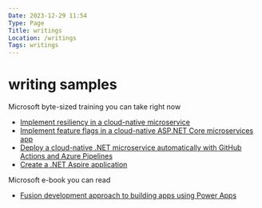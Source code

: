 ```yaml
---
Date: 2023-12-29 11:54
Type: Page
Title: writings
Location: /writings
Tags: writings
---
```


# <i class="fa-solid fa-pen-nib"></i> writing samples

Microsoft byte-sized training you can take right now

- [Implement resiliency in a cloud-native microservice](https://learn.microsoft.com/training/modules/microservices-resiliency-aspnet-core/) [<i class="fa-solid fa-file-pdf"></i>](https://raw.githubusercontent.com/PhilStollery/phils.weblog.lol/master/pdfs/Implement%20resiliency%20in%20a%20cloud-native%20microservice%20-%20module.pdf)
- [Implement feature flags in a cloud-native ASP.NET Core microservices app](https://learn.microsoft.com/training/modules/microservices-configuration-aspnet-core/) [<i class="fa-solid fa-file-pdf"></i>](https://raw.githubusercontent.com/PhilStollery/phils.weblog.lol/master/pdfs/Implement%20feature%20flags%20in%20a%20cloud-native%20ASP.NET%20Core%20microservices%20app.pdf)
- [Deploy a cloud-native .NET microservice automatically with GitHub Actions and
  Azure Pipelines](https://learn.microsoft.com/training/modules/microservices-devops-aspnet-core/) [<i class="fa-solid fa-file-pdf"></i>](https://raw.githubusercontent.com/PhilStollery/phils.weblog.lol/master/pdfs/Deploy%20a%20cloud-native%20.NET%20microservice%20automatically%20with%20GitHub%20Actions%20and%20Azure%20Pipelines.pdf)
- [Create a .NET Aspire application](https://learn.microsoft.com/training/modules/create-aspire-applications/) [<i class="fa-solid fa-file-pdf"></i>](https://raw.githubusercontent.com/PhilStollery/phils.weblog.lol/master/pdfs/Create%20a%20.NET%20Aspire%20project.pdf)

Microsoft e-book you can read

- [Fusion development approach to building apps using Power Apps](https://learn.microsoft.com/power-apps/guidance/fusion-dev-ebook/) [<i class="fa-solid fa-file-pdf"></i>](https://raw.githubusercontent.com/PhilStollery/phils.weblog.lol/master/pdfs/The%20Fusion%20Development%20Approach%20to%20Building%20Power%20Apps%20April%202021.pdf)